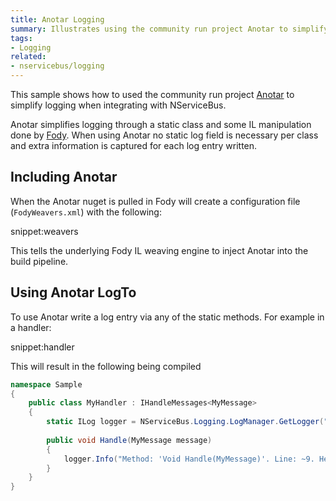 ```yaml
---
title: Anotar Logging
summary: Illustrates using the community run project Anotar to simplify logging.
tags:
- Logging
related:
- nservicebus/logging
---
```



This sample shows how to used the community run project [Anotar](https://github.com/Fody/Anotar) to simplify logging when integrating with NServiceBus.

Anotar simplifies logging through a static class and some IL manipulation done by [Fody](https://github.com/Fody). When using Anotar no static log field is necessary per class and extra information is captured for each log entry written.


## Including Anotar

When the Anotar nuget is pulled in Fody will create a configuration file (`FodyWeavers.xml`) with the following:

snippet:weavers

This tells the underlying Fody IL weaving engine to inject Anotar into the build pipeline.


## Using Anotar LogTo

To use Anotar write a log entry via any of the static methods. For example in a handler:

snippet:handler

This will result in the following being compiled

```csharp
namespace Sample
{
	public class MyHandler : IHandleMessages<MyMessage>
	{
		static ILog logger = NServiceBus.Logging.LogManager.GetLogger("Sample.MyHandler");
	
		public void Handle(MyMessage message)
		{
			logger.Info("Method: 'Void Handle(MyMessage)'. Line: ~9. Hello from MyHandler);
		}
	}
}
```
